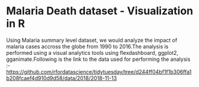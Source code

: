 # Malaria Death dataset - Visualization in R 


Using Malaria summary level dataset, we would analyze the impact of malaria cases accross the globe from 1990 to 2016.The analysis is performed using a visual analytics tools using flexdashboard, ggplot2, gganimate.Following is the link to the data used for performing the analysis :-
https://github.com/rfordatascience/tidytuesday/tree/d244ff04bf1f1b306ffa1b208fcaef4d910d9d58/data/2018/2018-11-13
